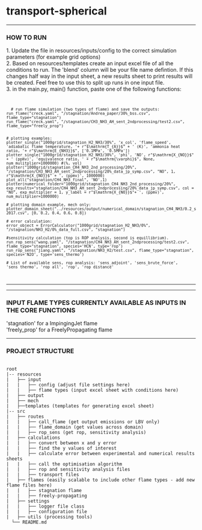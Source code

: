 # transport-spherical
****
<h3> HOW TO RUN </h3>
1. Update the file in resources/inputs/config to the correct simulation parameters (for example grid options) <br>
2. Based on resources/templates create an input excel file of all the conditions to run. The 'blend' column will be your file name defintion. If this changes half way in the input sheet, a new results sheet to print results will be created. Feel free to use this to split up runs in one input file. <br>
3. in the main.py, main() function, paste one of the following functions:<br>
<code>

      # run flame simulation (two types of flame) and save the outputs:
    run_flame("creck.yaml", "/stagnation/Andrea_paper/30%_bss.csv", flame_type="stagnation")
    run_flame("creck.yaml", "/stagnation/CH3_NH3_AH_sent_2ndprocessing/test2.csv", flame_type="freely_prop")


    # plotting examples:
    plotter_single("1000grid/stagnation_H2_NH3/30%", 'x_col', 'flame_speed', 'adiabatic flame temperature, '+ r"$\mathrm{T_{A}}$" + ' (K)', 'ammonia heat ratio, '+ r"$\mathrm{E_{NH3}}$", ['0.1MPa', '0.5MPa'])
    plotter_single("1000grid/stagnation_H2_NH3/30%", 'phi', 'NO', r"$\mathrm{X_{NO}}$" + ' (ppmv)', 'equivalence ratio, ' + r"$\mathrm{\varphi}$", None, num_mulitplier=1000000) #(%, vol)
    plotter("1000grid/stagnation_CH4_NH3_2nd_processing/20%", "/stagnation/CH3_NH3_AH_sent_2ndprocessing/20%_data_jp_symp.csv", "NO", 1, r"$\mathrm{X_{NO}}$" + ', (ppmv)', 1000000)
    plot_all("stagnation/CH4_NH3_final", 'NO',1)
    plotter(numerical_folder="1000grid/stagnation_CH4_NH3_2nd_processing/20%", exp_results="stagnation/CH4_NH3_AH_sent_2ndprocessing/20%_data_jp_symp.csv", col = "NO", exp_multiplier = 1, y_label = r"$\mathrm{X_{NO}}$"+ ', (ppmv)', num_mulitplier=1000000)

    # plotting domain example, mech only:
    plotter_domain_sheet("../resources/output/numerical_domain/stagnation_CH4_NH3/0.2_strain_allE_0.9phi/ICFD_1bar_0.2_okafor-2017.csv", [0, 0.2, 0.4, 0.6, 0.8])

    # error calculation:
    error_object = ErrorCalculator("1000grid/stagnation_H2_NH3/0%", "/stagnation/NH3_H2/0%_data_full.csv", "stagnation")

    #sensitivity calculation (top is ROP analysis, second is equillibrium). 
    run_rop_sens("wang.yaml", "/stagnation/CH4_NH3_AH_sent_2ndprocessing/test2.csv", flame_type="stagnation", species='HCN', type='rop')
    run_rop_sens("jiang.yaml", "/stagnation/NH3_H2/test.csv", flame_type="stagnation", species='N2O', type='sens_thermo')

    # List of available sens, rop analysis: 'sens_adjoint', 'sens_brute_force', 'sens_thermo', 'rop_all', 'rop', 'rop_distance'
</code>

****
****
<h3> INPUT FLAME TYPES CURRENTLY AVAILABLE AS INPUTS IN THE CORE FUNCTIONS </h3>
'stagnation' for a ImpingingJet flame <br>
'freely_prop' for a FreelyPropagating flame <br>

****


<h3> PROJECT STRUCTURE </h3>
<pre>
<code>
root
|-- resources
|   ├── input
|   |   ├── config (adjust file settings here)
|   |   ├── flame types (input excel sheet with conditions here)  
|   ├── output
|   ├── mech
|   ├──templates (templates for generating excel sheet)
|-- src
|   ├── routes
|   |   ├── call_flame (get output emissions or LBV only)
|   |   ├── flame_domain (get values across domain)
|   |   ├── rop_sens (get rop, sensitivity analysis)
|   ├── calculations
|   |   ├── convert between x and y error
|   |   ├── find the y values of interest
|   |   ├── calculate error between experimental and numerical results sheets
|   |   ├── call the optimisation algorithm
|   |   ├── rop and sensitivity analysis files
|   |   ├── transport files
|   ├── flames (easily scalable to include other flame types - add new flame files here)
|   |   ├── stagnation flame
|   |   ├── freely-propagating
|   ├── settings
|   |   ├── logger file class
|   |   ├── configuration file
|   ├── utils (processing tools)
  └── README.md
</code>
</pre>
